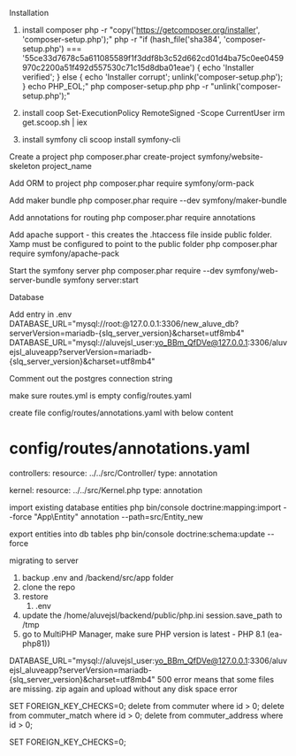 Installation

1. install composer
   php -r "copy('https://getcomposer.org/installer', 'composer-setup.php');"
   php -r "if (hash_file('sha384', 'composer-setup.php') === '55ce33d7678c5a611085589f1f3ddf8b3c52d662cd01d4ba75c0ee0459970c2200a51f492d557530c71c15d8dba01eae') { echo 'Installer verified'; } else { echo 'Installer corrupt'; unlink('composer-setup.php'); } echo PHP_EOL;"
   php composer-setup.php
   php -r "unlink('composer-setup.php');"

2. install coop
   Set-ExecutionPolicy RemoteSigned -Scope CurrentUser
   irm get.scoop.sh | iex

3. install symfony cli
   scoop install symfony-cli

Create a project
php composer.phar create-project symfony/website-skeleton project_name

Add ORM to project
php composer.phar require symfony/orm-pack

Add maker bundle
php composer.phar require --dev symfony/maker-bundle

Add annotations for routing
php composer.phar require annotations

Add apache support - this creates the .htaccess file inside public folder. Xamp must be configured to point to the public folder
php composer.phar require symfony/apache-pack

Start the symfony server
php composer.phar require --dev symfony/web-server-bundle
symfony server:start

Database

Add entry in .env
DATABASE_URL="mysql://root:@127.0.0.1:3306/new_aluve_db?serverVersion=mariadb-{slq_server_version}&charset=utf8mb4"
DATABASE_URL="mysql://aluvejsl_user:yo_BBm_QfDVe@127.0.0.1:3306/aluvejsl_aluveapp?serverVersion=mariadb-{slq_server_version}&charset=utf8mb4"

Comment out the postgres connection string

make sure routes.yml is empty
config/routes.yaml

create file config/routes/annotations.yaml with below content
# config/routes/annotations.yaml
controllers:
resource: ../../src/Controller/
type: annotation

kernel:
resource: ../../src/Kernel.php
type: annotation


import existing database entities
php bin/console doctrine:mapping:import --force "App\Entity" annotation --path=src/Entity_new

export entities into db tables
php bin/console doctrine:schema:update --force


migrating to server
1. backup .env and /backend/src/app folder
4. clone the repo
5. restore
    1. .env
8. update the /home/aluvejsl/backend/public/php.ini session.save_path to /tmp
9. go to MultiPHP Manager, make sure PHP version is latest - PHP 8.1 (ea-php81))


DATABASE_URL="mysql://aluvejsl_user:yo_BBm_QfDVe@127.0.0.1:3306/aluvejsl_aluveapp?serverVersion=mariadb-{slq_server_version}&charset=utf8mb4"
500 error means that some files are missing. zip again and upload without any disk space error

SET FOREIGN_KEY_CHECKS=0;
delete from commuter where id > 0;
delete from commuter_match where id > 0;
delete from commuter_address where id > 0;

SET FOREIGN_KEY_CHECKS=0;